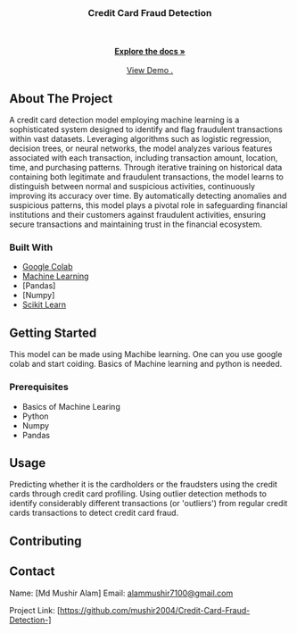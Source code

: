 <br/>
<div align="center">
<a href="https://github.com/mushir2004">
</a>
<h3 align="center">Credit Card Fraud Detection</h3>
<p align="center">
<br/>
<br/>
<a href="https://github.com/mushir2004/Credit-Card-Fraud-Detection-/blob/main/About"><strong>Explore the docs »</strong></a>
<br/>
<br/>
<a href="https://github.com/mushir2004/Credit-Card-Fraud-Detection-/blob/main/Credit_Card_Fraud_Detection.ipynb">View Demo .</a>  
</p>
</div>

 ## About The Project

A credit card detection model employing machine learning is a sophisticated system designed to identify and flag fraudulent transactions within vast datasets.
Leveraging algorithms such as logistic regression, decision trees, or neural networks, the model analyzes various features associated with each transaction, including transaction amount, location, time, and purchasing patterns. 
Through iterative training on historical data containing both legitimate and fraudulent transactions, the model learns to distinguish between normal and suspicious activities, continuously improving its accuracy over time. 
By automatically detecting anomalies and suspicious patterns, this model plays a pivotal role in safeguarding financial institutions and their customers against fraudulent activities, ensuring secure transactions and maintaining trust in the financial ecosystem.

 ### Built With

- [Google Colab](https://colab.research.google.com/)
- [Machine Learning](https://en.wikipedia.org/wiki/Machine_learning)
- [Pandas]
- [Numpy]
- [Scikit Learn](https://scikit-learn.org/stable/)
 ## Getting Started
 This model can be made using Machibe learning.
 One can you use google colab and start coiding.
 Basics of Machine learning and python is needed.

 ### Prerequisites

 - Basics of Machine Learing
 - Python 
 - Numpy 
 - Pandas

 ## Usage

Predicting whether it is the cardholders or the fraudsters using the credit cards through credit card profiling. Using outlier detection methods to identify considerably different transactions (or 'outliers') from regular credit cards transactions to detect credit card fraud.

 ## Contributing

 <a href="https://github.com/mushir2004">
</a>
 <a href="https://github.com/ACM-SIGKDD-SRM-KTR-STUDENT-CHAPTER">
</a>
<a href ="https://github.com/Whis2903">
</a>
 
 ## Contact

 Name: [Md Mushir Alam] 
 Email: alammushir7100@gmail.com

Project Link: [https://github.com/mushir2004/Credit-Card-Fraud-Detection-]

